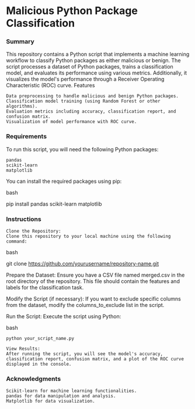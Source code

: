 # Malicious Python Package Classification

### Summary

This repository contains a Python script that implements a machine learning workflow to classify Python packages as either malicious or benign. The script processes a dataset of Python packages, trains a classification model, and evaluates its performance using various metrics. Additionally, it visualizes the model's performance through a Receiver Operating Characteristic (ROC) curve.
Features

    Data preprocessing to handle malicious and benign Python packages.
    Classification model training (using Random Forest or other algorithms).
    Evaluation metrics including accuracy, classification report, and confusion matrix.
    Visualization of model performance with ROC curve.

### Requirements

To run this script, you will need the following Python packages:

    pandas
    scikit-learn
    matplotlib

You can install the required packages using pip:

bash

pip install pandas scikit-learn matplotlib

### Instructions

    Clone the Repository:
    Clone this repository to your local machine using the following command:

bash

git clone https://github.com/yourusername/repository-name.git

Prepare the Dataset:
Ensure you have a CSV file named merged.csv in the root directory of the repository. This file should contain the features and labels for the classification task.

Modify the Script (if necessary):
If you want to exclude specific columns from the dataset, modify the columns_to_exclude list in the script.

Run the Script:
Execute the script using Python:

bash

    python your_script_name.py

    View Results:
    After running the script, you will see the model's accuracy, classification report, confusion matrix, and a plot of the ROC curve displayed in the console.

### Acknowledgments

    Scikit-learn for machine learning functionalities.
    pandas for data manipulation and analysis.
    Matplotlib for data visualization.
